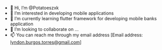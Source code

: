 - 👋 Hi, I’m @Potatoeszxk
- 👀 I’m interested in developing mobile applications
- 🌱 I’m currently learning flutter framework for developing mobile banks application
- 💞️ I’m looking to collaborate on ...
- 📫 You can reach me through my email address [Email address: lyndon.burgos.torres@gmail.com]
